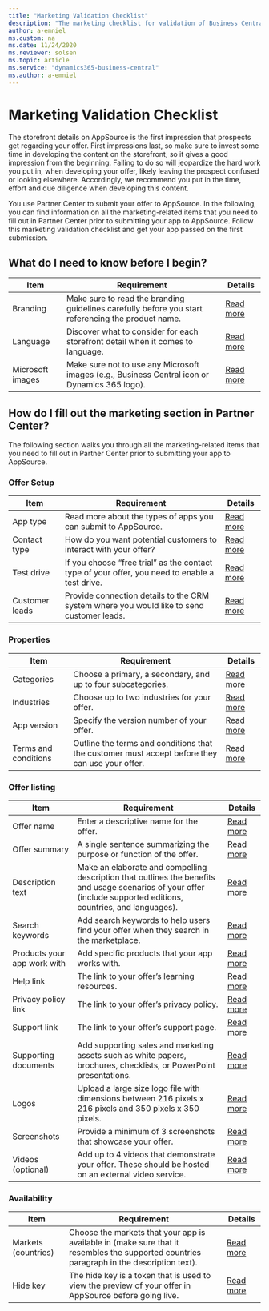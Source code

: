 ```yaml
---
title: "Marketing Validation Checklist"
description: "The marketing checklist for validation of Business Central apps"
author: a-emniel
ms.custom: na
ms.date: 11/24/2020
ms.reviewer: solsen
ms.topic: article
ms.service: "dynamics365-business-central"
ms.author: a-emniel
---
```


# Marketing Validation Checklist

The storefront details on AppSource is the first impression that prospects get regarding your offer. First impressions last, so make sure to invest some time
in developing the content on the storefront, so it gives a good impression from the beginning. Failing to do so will jeopardize the hard work you put in, when
developing your offer, likely leaving the prospect confused or looking elsewhere. Accordingly, we recommend you put in the time, effort and due diligence when developing this content.

You use Partner Center to submit your offer to AppSource. In the following, you can find information on all the marketing-related items that you need to fill out in Partner Center prior to submitting your app to AppSource. Follow this marketing validation checklist and get your app passed on the first submission. 

## What do I need to know before I begin?

|Item | Requirement | Details | 
|-----------|--------------|--------------|
|Branding|Make sure to read the branding guidelines carefully before you start referencing the product name. | [Read more](readiness-checklist-a-languange-branding.md#branding-requirements) |
|Language| Discover what to consider for each storefront detail when it comes to language. | [Read more](readiness-checklist-a-languange-branding.md#language-requirements)|
|Microsoft images| Make sure not to use any Microsoft images (e.g., Business Central icon or Dynamics 365 logo). | [Read more](readiness-checklist-a-languange-branding.md#Microsoft-images)|


## How do I fill out the marketing section in Partner Center?

The following section walks you through all the marketing-related items that you need to fill out in Partner Center prior to submitting your app to AppSource. 

### Offer Setup

|Item | Requirement | Details | 
|-----------|--------------|--------------|
|App type|Read more about the  types of apps you can submit to AppSource. | [Read more](readiness-checklist-e-industries-categories-apptype.md#app-type) |
|Contact type| How do you want potential customers to interact with your offer? | [Read more](readiness-checklist-e-industries-categories-apptype.md#contact-type)|
|Test drive | If you choose “free trial” as the contact type of your offer, you need to enable a test drive. | [Read more](readiness-checklist-e-industries-categories-apptype.md#test-drive)|
|Customer leads| Provide connection details to the CRM system where you would like to send customer leads.  | [Read more](readiness-checklist-e-industries-categories-apptype.md#customer-leads)|

### Properties

|Item | Requirement | Details | 
|-----------|--------------|--------------|
|Categories|Choose a primary, a secondary, and up to four subcategories. | [Read more](readiness-checklist-d-supportedcountries-languages.md) |
|Industries|Choose up to two industries for your offer.| [Read more](readiness-checklist-d-supportedcountries-languages.md)|
|App version | Specify the version number of your offer. | [Read more](readiness-checklist-d-supportedcountries-languages.md)|
|Terms and conditions| Outline the terms and conditions that the customer must accept before they can use your offer.  | [Read more](readiness-checklist-i-privacypolicy-termsofuse.md#license-agreement)|

### Offer listing

|Item | Requirement | Details | 
|-----------|--------------|--------------|
|Offer name |Enter a descriptive name for the offer. | [Read more](readiness-checklist-b-offername-summary.md#offer-name) |
|Offer summary|A single sentence summarizing the purpose or function of the offer.| [Read more](readiness-checklist-b-offername-summary.md#offer-summary)|
|Description text | Make an elaborate and compelling description that outlines the benefits and usage scenarios of your offer (include supported editions, countries, and languages). | [Read more](readiness-checklist-c-offer-description)|
|Search keywords| Add search keywords to help users find your offer when they search in the marketplace.  | [Read more](readiness-checklist-f-supportedproducts-keywords.md#search-keywords) |
|Products your app work with |Add specific products that your app works with. | [Read more](readiness-checklist-f-supportedproducts-keywords.md#products-your-app-work-with) |
|Help link|The link to your offer’s learning resources.| [Read more](readiness-checklist-h-help-support.md#help-link)|
|Privacy policy link | The link to your offer’s privacy policy. | [Read more](readiness-checklist-i-privacypolicy-termsofuse.md#privacy-policy)|
|Support link | The link to your offer’s support page.  | [Read more](readiness-checklist-h-help-support.md#support-link)|
|Supporting documents |Add supporting sales and marketing assets such as white papers, brochures, checklists, or PowerPoint presentations. | [Read more](readiness-checklist-g-marketingartifacts-logo-video-docs-screenshots.md#supporting-documents) |
|Logos|Upload a large size logo file with dimensions between 216 pixels x 216 pixels and 350 pixels x 350 pixels. | [Read more](readiness-checklist-g-marketingartifacts-logo-video-docs-screenshots.md#offer-logo)|
| Screenshots | Provide a minimum of 3 screenshots that showcase your offer. | [Read more](readiness-checklist-g-marketingartifacts-logo-video-docs-screenshots.md#screenshots)|
|Videos (optional)| Add up to 4 videos that demonstrate your offer. These should be hosted on an external video service.  | [Read more](readiness-checklist-g-marketingartifacts-logo-video-docs-screenshots.md#videos)|


### Availability 

|Item | Requirement | Details | 
|-----------|--------------|--------------|
|Markets (countries)|Choose the markets that your app is available in (make sure that it resembles the supported countries paragraph in the description text). | [Read more](readiness-checklist-f-supportedproducts-keywords.md#markets) |
|Hide key|The hide key is a token that is used to view the preview of your offer in AppSource before going live.| [Read more](readiness-checklist-f-supportedproducts-keywords.md#hide-key)|


<!--
## How does my offer look when it's live on AppSource? -->

<!-- Place picture here -->